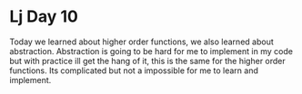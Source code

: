 # Lj Day 10

Today we learned about higher order functions, we also learned about abstraction. Abstraction is going to be hard for me to implement in my code but with practice ill get the hang of it, this is the same for the higher order functions. Its complicated but not a impossible for me to learn and implement.
